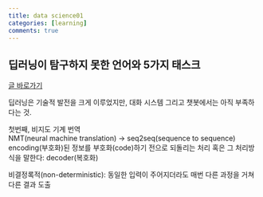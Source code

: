 ```yaml
---
title: data science01
categories: [learning]
comments: true
---
```


## 딥러닝이 탐구하지 못한 언어와 5가지 태스크

[글 바로가기][web]

딥러닝은 기술적 발전을 크게 이루었지만, 대화 시스템 그리고 챗봇에서는 아직 부족하다는 것.<br>

첫번째, 비지도 기계 번역<br>
NMT(neural machine translation) -> seq2seq(sequence to sequence)<br>
encoding(부호화)된 정보를 부호화(code)하기 전으로 되돌리는 처리 혹은 그 처리방식을 말한다: decoder(복호화)<br>

비결정록적(non-deterministic): 동일한 입력이 주어지더라도 매번 다른 과정을 거쳐 다른 결과 도출<br>

[web]: https://brunch.co.kr/@kakao-it/295 